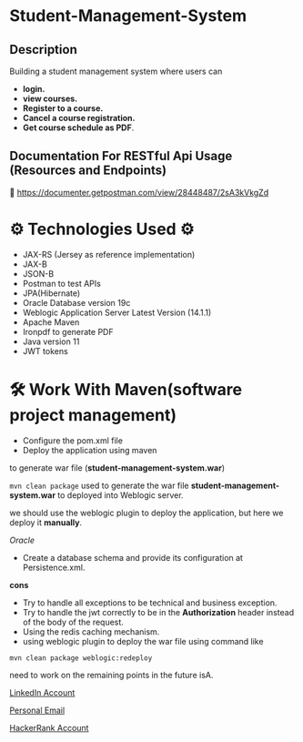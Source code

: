 # Student-Management-System

## Description

Building a student management system where users can 
- **login.**
- **view courses.**
- **Register to a course.**
- **Cancel a course registration.**
- **Get course schedule as PDF**.

## Documentation For RESTful Api Usage (Resources and Endpoints)

📧 https://documenter.getpostman.com/view/28448487/2sA3kVkgZd

# ⚙ Technologies Used ⚙
* JAX-RS (Jersey as reference implementation)
* JAX-B
* JSON-B
* Postman to test APIs
* JPA(Hibernate)
* Oracle Database version 19c
* Weblogic Application Server Latest Version (14.1.1)
* Apache Maven
* Ironpdf to generate PDF
* Java version 11
* JWT tokens
# 🛠 Work With Maven(software project management)
* Configure the pom.xml file
* Deploy the application using maven 

to generate war file (**student-management-system.war**)

`mvn clean package` used to generate the war file **student-management-system.war** to deployed into Weblogic server.

we should use the weblogic plugin to deploy the application, but here we deploy it **manually**.






*Oracle*
* Create a database schema and provide its configuration at Persistence.xml.



**cons**
- Try to handle all exceptions to be technical and business exception.
- Try to handle the jwt correctly to be in the **Authorization** header instead of the body of the request.
- Using the redis caching mechanism.
- using weblogic plugin to deploy the war file using command like 

`mvn clean package weblogic:redeploy`


need to work on the remaining points in the future isA.

[LinkedIn Account](https://www.linkedin.com/in/abdallah96)

[Personal Email](abdallahsameer22@gmail.com)

[HackerRank Account](https://www.hackerrank.com/profile/abdallahsameer22)

